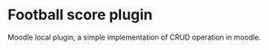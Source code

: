 # Football score plugin 

Moodle local plugin, a simple implementation of CRUD operation in moodle. 
